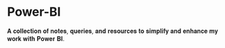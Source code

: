 # Power-BI
𝐀 𝐜𝐨𝐥𝐥𝐞𝐜𝐭𝐢𝐨𝐧 𝐨𝐟 𝐧𝐨𝐭𝐞𝐬, 𝐪𝐮𝐞𝐫𝐢𝐞𝐬, 𝐚𝐧𝐝 𝐫𝐞𝐬𝐨𝐮𝐫𝐜𝐞𝐬 𝐭𝐨 𝐬𝐢𝐦𝐩𝐥𝐢𝐟𝐲 𝐚𝐧𝐝 𝐞𝐧𝐡𝐚𝐧𝐜𝐞 𝐦𝐲 𝐰𝐨𝐫𝐤 𝐰𝐢𝐭𝐡 𝐏𝐨𝐰𝐞𝐫 𝐁𝐈.
